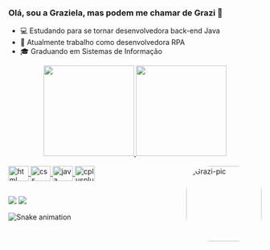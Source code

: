 ### Olá, sou a Graziela, mas podem me chamar de Grazi 👋

- :computer: Estudando para se tornar desenvolvedora back-end Java
- :seedling: Atualmente trabalho como desenvolvedora RPA
- :mortar_board: Graduando em Sistemas de Informação

<div align="center">
  <a href="https://github.com/GrazielaSousa">
  <img height="180em" src="https://github-readme-stats.vercel.app/api?username=grazielasousa&show_icons=true&theme=jolly&include_all_commits=true&count_private=true"/>
  <img height="180em" src="https://github-readme-stats.vercel.app/api/top-langs/?username=grazielasousa&layout=compact&langs_count=7&theme=jolly"/>
    


</div>
<div style="display: inline_block"><br>
  <img align="center" alt="html" height="30" width="40" src="https://cdn.jsdelivr.net/gh/devicons/devicon/icons/html5/html5-original.svg">
  <img align="center" alt="css" height="30" width="40" src="https://cdn.jsdelivr.net/gh/devicons/devicon/icons/css3/css3-original.svg">
  <img align="center" alt="java" height="30" width="40" src="https://cdn.jsdelivr.net/gh/devicons/devicon/icons/java/java-original.svg">
  <img align="center" alt="cplusplus" height="30" width="40" src="https://cdn.jsdelivr.net/gh/devicons/devicon/icons/cplusplus/cplusplus-line.svg">
  
  <img align="right" alt="Grazi-pic" height="150" style="border-radius:50px;" src="https://media.discordapp.net/attachments/691777954421670031/920747671562616852/gif.gif">
</div>
  
  ##
  
  <div>

  <a href="https://www.linkedin.com/in/graziela-sousa-5b4672166/" target="_blank"><img src="https://img.shields.io/badge/-LinkedIn-%230077B5?style=for-the-badge&logo=linkedin&logoColor=white" target="_blank"></a>
   <a href="https://www.instagram.com/flowerofevilll/" target="_blank"><img src="https://img.shields.io/badge/Instagram-E4405F?style=for-the-badge&logo=instagram&logoColor=white" target="_blank"></a>
 
  </div>
  
  ![Snake animation](https://github.com/GrazielaSousa/GrazielaSousa/blob/output/github-contribution-grid-snake.svg)
